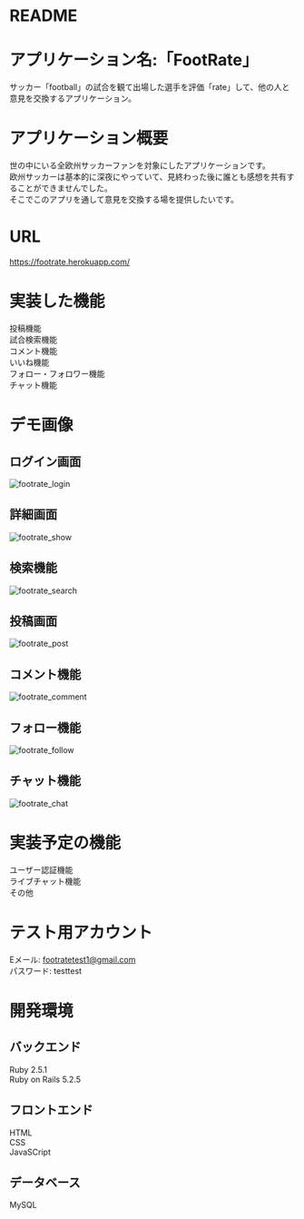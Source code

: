 # README

# アプリケーション名:「FootRate」
 サッカー「football」の試合を観て出場した選手を評価「rate」して、他の人と意見を交換するアプリケーション。  
 
# アプリケーション概要
 世の中にいる全欧州サッカーファンを対象にしたアプリケーションです。  
 欧州サッカーは基本的に深夜にやっていて、見終わった後に誰とも感想を共有することができませんでした。  
 そこでこのアプリを通して意見を交換する場を提供したいです。  

# URL
 https://footrate.herokuapp.com/

# 実装した機能
 投稿機能  
 試合検索機能  
 コメント機能  
 いいね機能  
 フォロー・フォロワー機能  
 チャット機能
 
# デモ画像
## ログイン画面
![footrate_login](https://user-images.githubusercontent.com/78723740/119221774-d9620680-bb2b-11eb-9b7b-c376d29c8135.gif)
## 詳細画面
![footrate_show](https://user-images.githubusercontent.com/78723740/119221828-39f14380-bb2c-11eb-9436-24ffb31ddb62.gif)
## 検索機能
![footrate_search](https://user-images.githubusercontent.com/78723740/119221835-3eb5f780-bb2c-11eb-88dc-8ba3bdaf6527.gif)
## 投稿画面
![footrate_post](https://user-images.githubusercontent.com/78723740/119221838-44abd880-bb2c-11eb-85ad-a2d67080cb30.gif)
## コメント機能
![footrate_comment](https://user-images.githubusercontent.com/78723740/119221848-4d041380-bb2c-11eb-9848-b8a2b58b0070.gif)
## フォロー機能
![footrate_follow](https://user-images.githubusercontent.com/78723740/119221851-57bea880-bb2c-11eb-8ff8-02da59c64095.gif)
## チャット機能
![footrate_chat](https://user-images.githubusercontent.com/78723740/119221854-58efd580-bb2c-11eb-94dc-9adc13a28f8a.gif)

# 実装予定の機能
 ユーザー認証機能  
 ライブチャット機能  
 その他
# テスト用アカウント
 Eメール: footratetest1@gmail.com  
 パスワード: testtest
# 開発環境
## バックエンド
 Ruby 2.5.1  
 Ruby on Rails 5.2.5
## フロントエンド
 HTML  
 CSS  
 JavaSCript
## データベース
 MySQL
